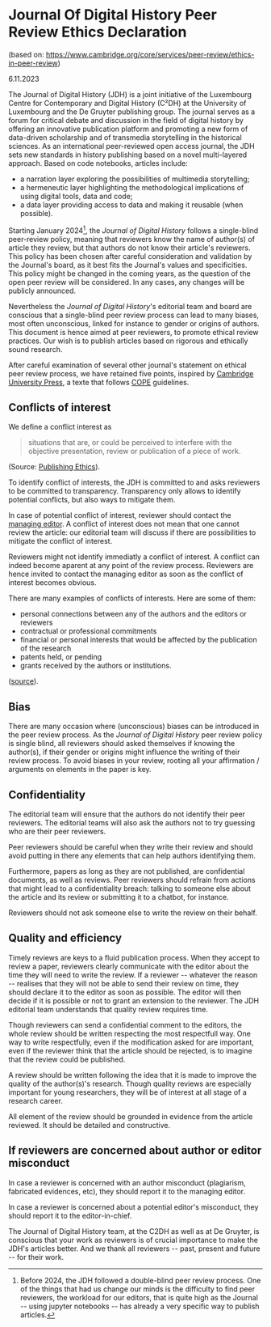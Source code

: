 # Journal Of Digital History Peer Review Ethics Declaration
(based on: https://www.cambridge.org/core/services/peer-review/ethics-in-peer-review)

6.11.2023

The Journal of Digital History (JDH) is a joint initiative of the Luxembourg Centre for Contemporary and Digital History (C²DH) at the University of Luxembourg and the De Gruyter publishing group. The journal serves as a forum for critical debate and discussion in the field of digital history by offering an innovative publication platform and promoting a new form of data-driven scholarship and of transmedia storytelling in the historical sciences. As an international peer-reviewed open access journal, the JDH sets new standards in history publishing based on a novel multi-layered approach. Based on code notebooks, articles include:

- a narration layer exploring the possibilities of multimedia storytelling;
- a hermeneutic layer highlighting the methodological implications of using digital tools, data and code;
- a data layer providing access to data and making it reusable (when possible).

Starting January 2024[^before], the *Journal of Digital History* follows a single-blind peer-review policy, meaning that reviewers know the name of author(s) of article they review, but that authors do not know their article's reviewers. This policy has been chosen after careful consideration and validation by the Journal's board, as it best fits the Journal's values and specificities. This policy might be changed in the coming years, as the question of the open peer review will be considered. In any cases, any changes will be publicly announced.

[^before]: Before 2024, the JDH followed a double-blind peer review process. One of the things that had us change our minds is the difficulty to find peer reviewers, the workload for our editors, that is quite high as the Journal -- using jupyter notebooks -- has already a very specific way to publish articles.

Nevertheless the *Journal of Digital History*'s editorial team and board are conscious that a single-blind peer review process can lead to many biases, most often unconscious, linked for instance to gender or origins of authors. This document is hence aimed at peer reviewers, to promote ethical review practices. Our wish is to publish articles based on rigorous and ethically sound research.

After careful examination of several other journal's statement on ethical peer review process, we have retained five points, inspired by [Cambridge University Press](https://www.cambridge.org/core/services/peer-review/ethics-in-peer-review), a texte that follows [COPE](https://publicationethics.org/peerreview) guidelines.

## Conflicts of interest

We define a conflict interest as

>  situations that are, or could be perceived to interfere with the objective presentation, review or publication of a piece of work.

(Source: [Publishing Ethics](https://www-degruyter-com.proxy.bnl.lu/publishing/for-authors/for-journal-authors/publishing-ethics)).

To identify conflict of interests, the JDH is committed to and asks reviewers to be committed to transparency. Transparency only allows to identify potential conflicts, but also ways to mitigate them.

In case of potential conflict of interest, reviewer should contact the [managing editor](mailto:jdh.admin@uni.lu). A conflict of interest does not mean that one cannot review the article: our editorial team will discuss if there are possibilities to mitigate the conflict of interest.

Reviewers might not identify immediatly a conflict of interest. A conflict can indeed  become aparent at any point of the review process. Reviewers are hence invited to contact the managing editor as soon as the conflict of interest becomes obvious.

There are many examples of conflicts of interests. Here are some of them:

- personal connections between any of the authors and the editors or reviewers
- contractual or professional commitments
- financial or personal interests that would be affected by the publication of the research
- patents held, or pending
- grants received by the authors or institutions.

([source](https://www-degruyter-com.proxy.bnl.lu/publishing/for-authors/for-journal-authors/publishing-ethics)).

## Bias

There are many occasion where (unconscious) biases can be introduced in the peer review process. As the *Journal of Digital History* peer review policy is single blind, all reviewers should asked themselves if knowing the author(s), if their gender or origins might influence the writing of their review process. To avoid biases in your review, rooting all your affirmation / arguments on elements in the paper is key. 

## Confidentiality

The editorial team will ensure that the authors do not identify their peer reviewers. The editorial teams will also ask the authors not to try guessing who are their peer reviewers.

Peer reviewers should be careful when they write their review and should avoid putting in there any elements that can help authors identifying them. 

Furthermore, papers as long as they are not published, are confidential documents, as well as reviews. Peer reviewers should refrain from actions that might lead to a confidentiality breach: talking to someone else about the article and its review or submitting it to a chatbot, for instance.

Reviewers should not ask someone else to write the review on their behalf.

## Quality and efficiency

Timely reviews are keys to a fluid publication process. When they accept to review a paper, reviewers clearly communicate with the editor about the time they will need to write the review. If a reviewer -- whatever the reason -- realises that they will not be able to send their review on time, they should declare it to the editor as soon as possible. The editor will then decide if it is possible or not to grant an extension to the reviewer. The JDH editorial team understands that quality review requires time.

Though reviewers can send a confidential comment to the editors, the whole review should be written respecting the most respectfull way. One way to write respectfully, even if the modification asked for are important, even if the reviewer think that the article should be rejected, is to imagine that the review could be published. 

A review should be written following the idea that it is made to improve the quality of the author(s)'s research. Though quality reviews are especially important for young researchers, they will be of interest at all stage of a research career.

All element of the review should be grounded in evidence from the article reviewed. It should be detailed and constructive.

## If reviewers are concerned about author or editor misconduct

In case a reviewer is concerned with an author misconduct (plagiarism, fabricated evidences, etc), they should report it to the managing editor.

In case a reviewer is concerned about a potential editor's misconduct, they should report it to the editor-in-chief.


The Journal of Digital History team, at the C2DH as well as at De Gruyter, is conscious that your work as reviewers is of crucial importance to make the JDH's articles better. And we thank all reviewers -- past, present and future -- for their work.
